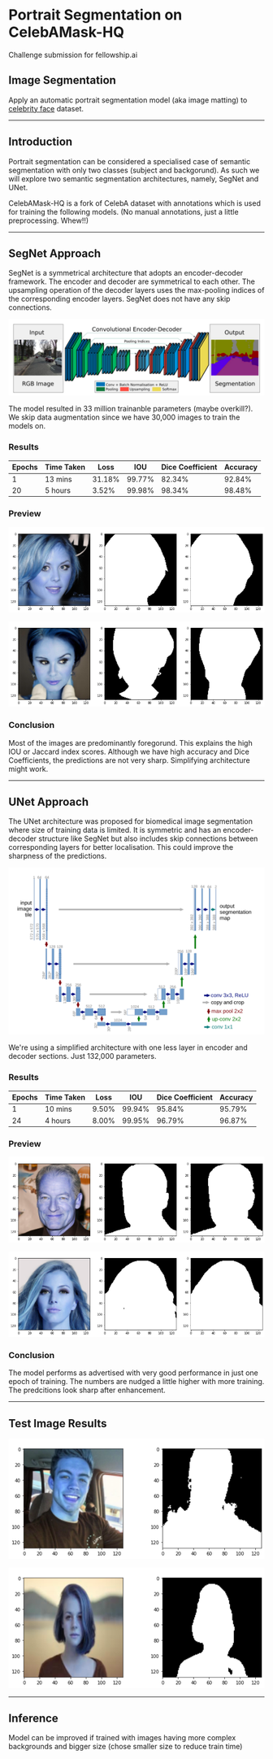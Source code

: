 # Portrait Segmentation on CelebAMask-HQ
Challenge submission for fellowship.ai 

## Image Segmentation
Apply an automatic portrait segmentation model (aka image matting) to [celebrity face](http://mmlab.ie.cuhk.edu.hk/projects/CelebA.html) dataset.


---


## Introduction

Portrait segmentation can be considered a specialised case of semantic segmentation with only two classes (subject and backgorund). As such we will explore two semantic segmentation architectures, namely, SegNet and UNet.

CelebAMask-HQ is a fork of CelebA dataset with annotations which is used for training the following models. (No manual annotations, just a little preprocessing. Whew!!)


---


## SegNet Approach

SegNet is a symmetrical architecture that adopts an encoder-decoder framework. The encoder and decoder are symmetrical to each other. The upsampling operation of the decoder layers uses the max-pooling indices of the corresponding encoder layers. SegNet does not have any skip connections.

![SegNet Architecture](https://github.com/Vishaal-MK/Portrait-Segmentation-on-CelebA/blob/master/Images/SegNet%20Architecture.png)

The model resulted in 33 million trainanble parameters (maybe overkill?). We skip data augmentation since we have 30,000 images to train the models on.

### Results

| Epochs | Time Taken | Loss   | IOU    | Dice Coefficient | Accuracy |
|--------|------------|--------|--------|------------------|----------|
| 1      | 13 mins    | 31.18% | 99.77% | 82.34%           | 92.84%   |
| 20     | 5 hours    | 3.52%  | 99.98% | 98.34%           | 98.48%   |

### Preview

![SegNet Output 1](https://github.com/Vishaal-MK/Portrait-Segmentation-on-CelebA/blob/master/Images/SegNet%201.png)

![SegNet Output 2](https://github.com/Vishaal-MK/Portrait-Segmentation-on-CelebA/blob/master/Images/SegNet%202.png)

### Conclusion

Most of the images are predominantly foregorund. This explains the high IOU or Jaccard index scores. Although we have high accuracy and Dice Coefficients, the predictions are not very sharp. Simplifying architecture might work.


---


## UNet Approach

The UNet architecture was proposed for biomedical image segmentation where size of training data is limited. It is symmetric and has an encoder-decoder structure like SegNet but also includes skip connections between corresponding layers for better localisation. This could improve the sharpness of the predictions.

![UNet Architecture](https://github.com/Vishaal-MK/Portrait-Segmentation-on-CelebA/blob/master/Images/UNet%20Architecture.png)

We're using a simplified architecture with one less layer in encoder and decoder sections. Just 132,000 parameters.

### Results

| Epochs | Time Taken | Loss   | IOU    | Dice Coefficient | Accuracy |
|--------|------------|--------|--------|------------------|----------|
| 1      | 10 mins    | 9.50%  | 99.94% | 95.84%           | 95.79%   |
| 24     | 4 hours    | 8.00%  | 99.95% | 96.79%           | 96.87%   |

### Preview

![UNet Output 1](https://github.com/Vishaal-MK/Portrait-Segmentation-on-CelebA/blob/master/Images/UNet%201.png)

![UNet Output 2](https://github.com/Vishaal-MK/Portrait-Segmentation-on-CelebA/blob/master/Images/UNet%202.png)

### Conclusion

The model performs as advertised with very good performance in just one epoch of training. The numbers are nudged a little higher with more training. The predcitions look sharp after enhancement.

---

## Test Image Results

![Test 1](https://github.com/Vishaal-MK/Portrait-Segmentation-on-CelebA/blob/master/Images/Result1.png)

![Test 2](https://github.com/Vishaal-MK/Portrait-Segmentation-on-CelebA/blob/master/Images/Result2.png)

---

## Inference

Model can be improved if trained with images having more complex backgrounds and bigger size (chose smaller size to reduce train time)

